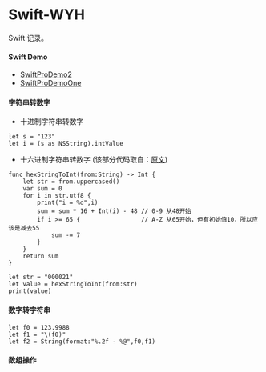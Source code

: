 # Swift-WYH
Swift 记录。



#### Swift Demo
* [SwiftProDemo2](https://github.com/itwyhuaing/Swift-WYH/tree/master/SwiftProDemo2)
* [SwiftProDemoOne](https://github.com/itwyhuaing/Swift-WYH/tree/master/SwiftProDemoOne)

#### 字符串转数字
* 十进制字符串转数字
```
let s = "123"
let i = (s as NSString).intValue
```

* 十六进制字符串转数字 (该部分代码取自：[原文](http://www.hangge.com/blog/cache/detail_698.html))

```
func hexStringToInt(from:String) -> Int {
    let str = from.uppercased()
    var sum = 0
    for i in str.utf8 {
        print("i = %d",i)
        sum = sum * 16 + Int(i) - 48 // 0-9 从48开始
        if i >= 65 {                 // A-Z 从65开始，但有初始值10，所以应该是减去55
            sum -= 7
        }
    }
    return sum
}

let str = "000021"
let value = hexStringToInt(from:str)
print(value)
```

#### 数字转字符串
```
let f0 = 123.9988
let f1 = "\(f0)"
let f2 = String(format:"%.2f - %@",f0,f1)
```

#### 数组操作
```

```






```

```
